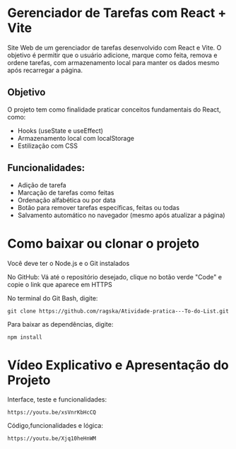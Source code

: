 # Gerenciador de Tarefas com React + Vite
Site Web de um gerenciador de tarefas desenvolvido com React e Vite. O objetivo é permitir que o usuário adicione, marque como feita, remova e ordene tarefas, com armazenamento local para manter os dados mesmo após recarregar a página.

## Objetivo
O projeto tem como finalidade praticar conceitos fundamentais do React, como:
- Hooks (useState e useEffect)
- Armazenamento local com localStorage
- Estilização com CSS

## Funcionalidades:
- Adição de tarefa
- Marcação de tarefas como feitas
- Ordenação alfabética ou por data
- Botão para remover tarefas específicas, feitas ou todas
- Salvamento automático no navegador (mesmo após atualizar a página)


# Como baixar ou clonar o projeto

Você deve ter o Node.js e o Git instalados

No GitHub:
Vá até o repositório desejado, clique no botão verde "Code" e copie o link que aparece em HTTPS

No terminal do Git Bash, digite: 

    git clone https://github.com/ragska/Atividade-pratica---To-do-List.git

Para baixar as dependências, digite:

    npm install

# Vídeo Explicativo e Apresentação do Projeto

Interface, teste e funcionalidades: 

    https://youtu.be/xsVnrKbHcCQ

Código,funcionalidades e lógica:

    https://youtu.be/Xjq10heHnWM
